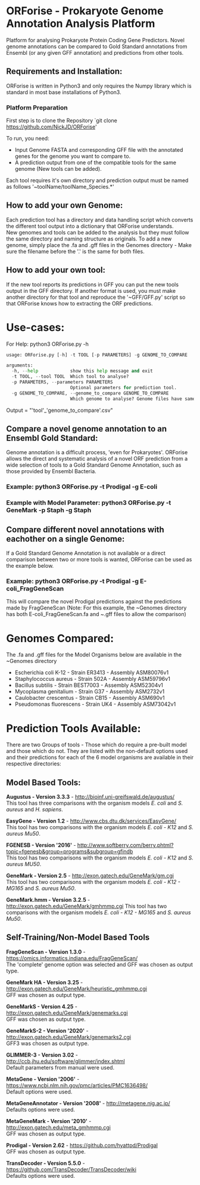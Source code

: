 # ORForise - Prokaryote Genome Annotation Analysis Platform 
Platform for analysing Prokaryote Protein Coding Gene Predictors.
Novel genome annotations can be compared to Gold Standard annotations from Ensembl (or any given GFF annotation) and predictions from other tools.


## Requirements and Installation:
ORForise is written in Python3 and only requires the Numpy library which is standard in most base installations of Python3. 
### Platform Preparation
First step is to clone the Repository `git clone https://github.com/NickJD/ORForise'

To run, you need:   
* Input Genome FASTA and corresponding GFF file with the annotated genes for the genome you want to compare to.  
* A prediction output from one of the compatible tools for the same genome (New tools can be added).   


Each tool requires it's own directory and prediction output must be named as follows '~toolName/toolName_Species.*'



## How to add your own Genome:
Each prediction tool has a directory and data handling script which converts the different tool output into a dictionary that
ORForise understands.  
New genomes and tools can be added to the analysis but they must follow the same directory and naming structure as originals.
To add a new genome, simply place the .fa and .gff files in the Genomes directory - Make sure the filename before the '.' is the same for both files.


## How to add your own tool:
If the new tool reports its predictions in GFF you can put the new tools output in the GFF directory. If another format is used, you must make another directory for that tool and reproduce the '~GFF/GFF.py' script so that ORForise knows how to extracting the ORF predictions.


# Use-cases:
For Help: python3 ORForise.py -h   
```python
usage: ORForise.py [-h] -t TOOL [-p PARAMETERS] -g GENOME_TO_COMPARE

arguments:
  -h, --help            show this help message and exit
  -t TOOL, --tool TOOL  Which tool to analyse?
  -p PARAMETERS, --parameters PARAMETERS
                        Optional parameters for prediction tool.
  -g GENOME_TO_COMPARE, --genome_to_compare GENOME_TO_COMPARE
                        Which genome to analyse? Genome files have same prefix - .fa and .gff appended
```
Output = "'tool'_'genome_to_compare'.csv"   

## Compare a novel genome annotation to an Ensembl Gold Standard: 
Genome annotation is a difficult process, 'even for Prokaryotes'. ORForise allows the direct and systematic analysis of a novel ORF prediction from a wide selection of tools to a Gold Standard Genome Annotation, such as those provided by Ensembl Bacteria.
### Example: python3 ORForise.py -t Prodigal -g E-coli 
### Example with Model Parameter: python3 ORForise.py -t GeneMark -p Staph -g Staph  

## Compare different novel annotations with eachother on a single Genome:
If a Gold Standard Genome Annotation is not available or a direct comparison between two or more tools is wanted, ORForise can be used as the example below.
### Example: python3 ORForise.py -t Prodigal -g E-coli_FragGeneScan
This will compare the novel Prodigal predictions against the predictions made by FragGeneScan (Note: For this example, the ~Genomes directory has both E-coli_FragGeneScan.fa and ~.gff files to allow the comparison)


# Genomes Compared:
The .fa and .gff files for the Model Organisms below are available in the ~Genomes directory
* Escherichia coli K-12 - Strain ER3413 - Assembly ASM80076v1    
* Staphylococcus aureus - Strain 502A - Assembly ASM59796v1  
* Bacillus subtilis - Strain BEST7003 - Assembly ASM52304v1  
* Mycoplasma genitalium - Strain G37 - Assembly ASM2732v1  
* Caulobacter crescentus - Strain CB15 - Assembly ASM690v1  
* Pseudomonas fluorescens - Strain UK4 - Assembly ASM73042v1  



# Prediction Tools Available:   
There are two Groups of tools - Those which do require a pre-built model and those which do not. 
They are listed with the non-default options used and their predictions for each of the 6 model organisms are available in their respective directories:
## Model Based Tools:

**Augustus - Version 3.3.3** - http://bioinf.uni-greifswald.de/augustus/  
This tool has three comparisons with the organism models *E. coli* and *S. aureus* and *H. sapiens*.  

**EasyGene - Version 1.2** - http://www.cbs.dtu.dk/services/EasyGene/  
This tool has two comparisons with the organism models *E. coli - K12* and *S. aureus Mu50*.

 **FGENESB - Version '2016'** - http://www.softberry.com/berry.phtml?topic=fgenesb&group=programs&subgroup=gfindb  
This tool has two comparisons with the organism models *E. coli - K12* and *S. aureus MU50*.   

 **GeneMark - Version 2.5** - http://exon.gatech.edu/GeneMark/gm.cgi  
 This tool has two comparisons with the organism models *E. coli - K12 - MG165* and *S. aureus Mu50*.

**GeneMark.hmm  - Version 3.2.5** -  http://exon.gatech.edu/GeneMark/gmhmmp.cgi
 This tool has two comparisons with the organism models *E. coli - K12 - MG165* and *S. aureus Mu50*.    

## Self-Training/Non-Model Based Tools

**FragGeneScan - Version 1.3.0** - https://omics.informatics.indiana.edu/FragGeneScan/    
The 'complete' genome option was selected and GFF was chosen as output type.    

**GeneMark HA - Version 3.25** - http://exon.gatech.edu/GeneMark/heuristic_gmhmmp.cgi  
GFF was chosen as output type.

**GeneMarkS - Version 4.25** - http://exon.gatech.edu/GeneMark/genemarks.cgi  
GFF was chosen as output type.  

**GeneMarkS-2 - Version '2020'** - http://exon.gatech.edu/GeneMark/genemarks2.cgi   
GFF3 was chosen as output type.  

**GLIMMER-3 - Version 3.02** - http://ccb.jhu.edu/software/glimmer/index.shtml  
Default parameters from manual were used.  

**MetaGene - Version '2006'** - https://www.ncbi.nlm.nih.gov/pmc/articles/PMC1636498/  
Default options were used.

**MetaGeneAnnotator - Version '2008'** - http://metagene.nig.ac.jp/  
Defaults options were used.

**MetaGeneMark - Version '2010'** - http://exon.gatech.edu/meta_gmhmmp.cgi  
GFF was chosen as output type.

**Prodigal - Version 2.62** - https://github.com/hyattpd/Prodigal  
GFF was chosen as output type.

**TransDecoder - Version 5.5.0** - https://github.com/TransDecoder/TransDecoder/wiki  
Defaults options were used.
